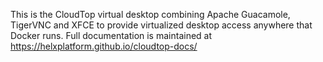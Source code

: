 This is the CloudTop virtual desktop combining Apache Guacamole, TigerVNC and XFCE to provide virtualized desktop access anywhere that Docker runs.  Full documentation is maintained at https://helxplatform.github.io/cloudtop-docs/

